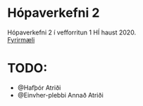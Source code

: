 
# Hópaverkefni 2
Hópaverkefni 2 í vefforritun 1 HÍ haust 2020. <br>
<a href="https://github.com/vefforritun/vef1-2020-h2">Fyrirmæli</a>

# TODO:
* @Hafþór Atriði
* @Einvher-plebbi Annað Atriði 
